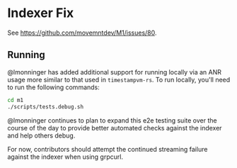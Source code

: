 # Indexer Fix
See https://github.com/movemntdev/M1/issues/80.

## Running
@lmonninger has added additional support for running locally via an ANR usage more similar to that used in `timestampvm-rs`. To run locally, you'll need to run the following commands:
```bash
cd m1
./scripts/tests.debug.sh
```

@lmonninger continues to plan to expand this e2e testing suite over the course of the day to provide better automated checks against the indexer and help others debug.

For now, contributors should attempt the continued streaming failure against the indexer when using grpcurl.